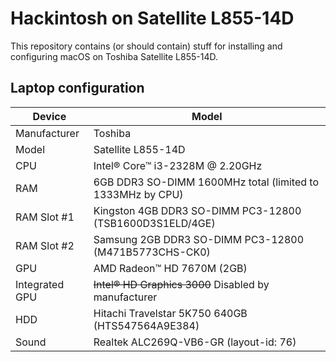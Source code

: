 # Hackintosh on Satellite L855-14D
This repository contains (or should contain) stuff for installing and configuring macOS on Toshiba Satellite L855-14D.

## Laptop configuration

|Device|Model|
| - | - |
| Manufacturer | Toshiba |
| Model | Satellite L855-14D |
| CPU | Intel® Core™ i3-2328M @ 2.20GHz |
| RAM | 6GB DDR3 SO-DIMM 1600MHz total (limited to 1333MHz by CPU)|
| RAM Slot #1 | Kingston 4GB DDR3 SO-DIMM PC3-12800 (TSB1600D3S1ELD/4GE) |
| RAM Slot #2 | Samsung 2GB DDR3 SO-DIMM PC3-12800 (M471B5773CHS-CK0) |
| GPU | AMD Radeon™ HD 7670M (2GB) |
| Integrated GPU | ~~Intel® HD Graphics 3000~~ Disabled by manufacturer |
| HDD | Hitachi Travelstar 5K750 640GB (HTS547564A9E384)|
| Sound | Realtek ALC269Q-VB6-GR (layout-id: 76)|
